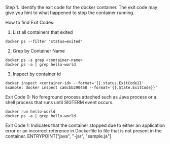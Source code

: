 Step 1. 
Identify the exit code for the docker container.
The exit code may give you hint to what happened to stop the container running.

How to find Exit Codes:
1. List all containers that exited
```
docker ps --filter "status=exited"
```

2. Grep by Container Name
```
docker ps -s grep <container-name>
docker ps -a | grep hello-world
```

3. Inspect by container id

```
docker inspect <container-id> --format='{{.status.ExitCode}}'
Example: docker inspect ca6cbb290468 --format='{{.State.ExitCode}}'
```


Exit Code 0: No foreground process attached such as Java process or a shell process that runs until SIGTERM event occurs.

```
docker run hello-world
docker ps -a | grep hello-world
```

Exit Code 1: Indicates that the container stopped due to either an application error or an incorrect reference in Dockerfile to file that is not present in the container.
ENTRYPOINT["java", "-jar", "sample.ja"]



